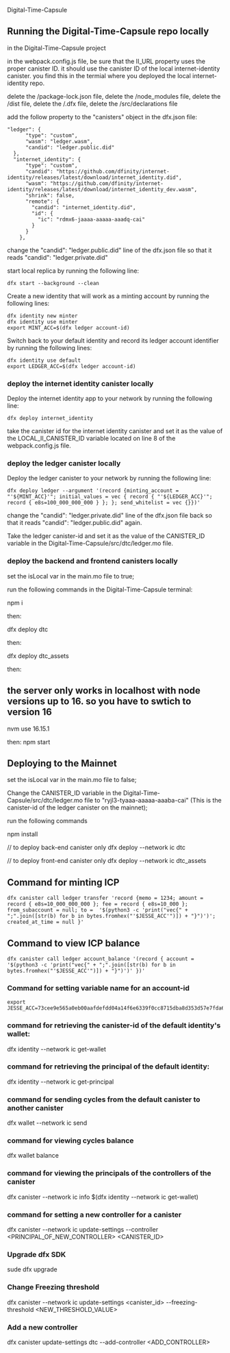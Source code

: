 Digital-Time-Capsule

## Running the Digital-Time-Capsule repo locally

in the Digital-Time-Capsule project 

in the webpack.config.js file, be sure that the II_URL property uses the proper canister ID. it should use the canister ID of the local internet-identity canister. you find this in the termial where you deployed the local internet-identity repo. 

delete the /package-lock.json file, 
delete the /node_modules file,
delete the /dist file,
delete the /.dfx file,
delete the /src/declarations file

add the follow property to the "canisters" object in the dfx.json file:

```
"ledger": {
      "type": "custom",
      "wasm": "ledger.wasm",
      "candid": "ledger.public.did"
  },
  "internet_identity": {
      "type": "custom",
      "candid": "https://github.com/dfinity/internet-identity/releases/latest/download/internet_identity.did",
      "wasm": "https://github.com/dfinity/internet-identity/releases/latest/download/internet_identity_dev.wasm",
      "shrink": false,
      "remote": {
        "candid": "internet_identity.did",
        "id": {
          "ic": "rdmx6-jaaaa-aaaaa-aaadq-cai"
        }
      }
    },
```

change the "candid": "ledger.public.did" line of the dfx.json file so that it reads "candid": "ledger.private.did"

start local replica by running the following line:

```
dfx start --background --clean
```

Create a new identity that will work as a minting account by running the following lines:

```
dfx identity new minter
dfx identity use minter
export MINT_ACC=$(dfx ledger account-id)
```

Switch back to your default identity and record its ledger account identifier by running the following lines:

```
dfx identity use default
export LEDGER_ACC=$(dfx ledger account-id)
```

### deploy the internet identity canister locally

Deploy the internet identity app to your network by running the following line:
```
dfx deploy internet_identity
```

take the canister id for the internet identity canister and set it as the value of the LOCAL_II_CANISTER_ID variable located on line 8 
of the webpack.config.js file.


### deploy the ledger canister locally

Deploy the ledger canister to your network by running the following line:
```
dfx deploy ledger --argument '(record {minting_account = "'${MINT_ACC}'"; initial_values = vec { record { "'${LEDGER_ACC}'"; record { e8s=100_000_000_000 } }; }; send_whitelist = vec {}})'
```

change the "candid": "ledger.private.did" line of the dfx.json file back so that it reads "candid": "ledger.public.did" again.

Take the ledger canister-id and set it as the value of the CANISTER_ID variable in the Digital-Time-Capsule/src/dtc/ledger.mo file. 

### deploy the backend and frontend canisters locally

set the isLocal var in the main.mo file to true;

run the following commands in the Digital-Time-Capsule terminal: 

npm i

then:

dfx deploy dtc

then:

dfx deploy dtc_assets

then: 
## the server only works in localhost with node versions up to 16. so you have to swtich to version 16
nvm use 16.15.1

then:
npm start

## Deploying to the Mainnet

set the isLocal var in the main.mo file to false;

Change the CANISTER_ID variable in the Digital-Time-Capsule/src/dtc/ledger.mo file to "ryjl3-tyaaa-aaaaa-aaaba-cai" (This is the canister-id of the ledger canister on the mainnet);

run the following commands

npm install

// to deploy back-end canister only
dfx deploy --network ic dtc

// to deploy front-end canister only
dfx deploy --network ic dtc_assets


## Command for minting ICP

```
dfx canister call ledger transfer 'record {memo = 1234; amount = record { e8s=10_000_000_000 }; fee = record { e8s=10_000 }; from_subaccount = null; to =  '$(python3 -c 'print("vec{" + ";".join([str(b) for b in bytes.fromhex("'$JESSE_ACC'")]) + "}")')'; created_at_time = null }' 

```

## Command to view ICP balance 

```
dfx canister call ledger account_balance '(record { account = '$(python3 -c 'print("vec{" + ";".join([str(b) for b in bytes.fromhex("'$JESSE_ACC'")]) + "}")')' })'
```

### Command for setting variable name for an account-id
```
export JESSE_ACC=73cee9e565a0eb00aafdefdd04a14f6e6339f0cc8715dba8d353d57e7fda6da2
```

<!-- this above command creates a variable named 'JESSE_ACC' and sets it equal to the long string of characters on the right side of the equal sign -->

### command for retrieving the canister-id of the default identity's wallet: 

dfx identity --network ic get-wallet

### command for retrieving the principal of the default identity:

dfx identity --network ic get-principal

### command for sending cycles from the default canister to another canister

dfx wallet --network ic send <destination> <amount>

### command for viewing cycles balance 

dfx wallet balance

### command for viewing the principals of the controllers of the canister

dfx canister --network ic info $(dfx identity --network ic get-wallet)

### command for setting a new controller for a canister

dfx canister --network ic update-settings --controller <PRINCIPAL_OF_NEW_CONTROLLER> <CANISTER_ID>

### Upgrade dfx SDK

sude dfx upgrade

### Change Freezing threshold

dfx canister --network ic  update-settings <canister_id> --freezing-threshold <NEW_THRESHOLD_VALUE>

### Add a new controller

dfx canister update-settings dtc --add-controller <ADD_CONTROLLER>

